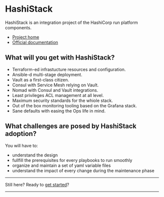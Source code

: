 # HashiStack

HashiStack is an integration project of the HashiCorp run platform components.

* [Project home](https://github.com/wescale/hashistack)
* [Official documentation](https://hashistack.rtfd.io)

## What will you get with HashiStack?

* Terraform-ed infrastucture resources and configuration.
* Ansible-d multi-stage deployment.
* Vault as a first-class citizen.
* Consul with Service Mesh relying on Vault.
* Nomad with Consul and Vault integrations.
* Least privileges ACL management at all level.
* Maximum security standards for the whiole stack.
* Out of the box monitoring tooling based on the Grafana stack.
* Sane defaults with easing the Ops life in mind.

## What challenges are posed by HashiStack adoption?

You will have to:

* understand the design
* fullfill the prerequisites for every playbooks to run smoothly
* organize and maintain a set of yaml variable files
* understand the impact of every change during the maintenance phase

----

Still here? Ready to [get started](https://hashistack.readthedocs.io/en/latest/tutorials/setup_workspace.html)?

----

